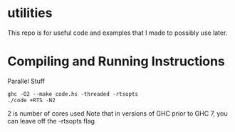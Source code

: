 utilities
=========

This repo is for useful code and examples that I made to possibly use later.

# Compiling and Running Instructions
Parallel Stuff

	ghc -O2 --make code.hs -threaded -rtsopts
	./code +RTS -N2

2 is number of cores used
Note that in versions of GHC prior to GHC 7, you can leave off the -rtsopts flag
